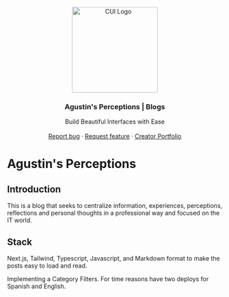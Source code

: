 <p align="center">
  <a href="https://c-ui.agustin.top/">
    <img src="https://res.cloudinary.com/draig/image/upload/v1709756634/portolio-personal/arvueir4os53p12ufawc.ico" alt="CUI Logo" width="200" height="200">
  </a>
</p>
<h3 align="center">Agustin's Perceptions | Blogs </h3>

<p align="center">
  Build Beautiful Interfaces with Ease
  <br>
  <br>
  <a href="https://github.com/nitdraig/blogs/issues">Report bug</a>
  ·
  <a href="https://github.com/nitdraig/blogs/issues">Request feature</a>
  ·
  <a href="https://agustin.top/">Creator Portfolio</a>
</p>

# Agustin's Perceptions

## Introduction
This is a blog that seeks to centralize information, experiences, perceptions, reflections and personal thoughts in a professional way and focused on the IT world.

## Stack
Next.js, Tailwind, Typescript, Javascript, and Markdown format to make the posts easy to load and read.

Implementing a Category Filters. For time reasons have two deploys for Spanish and English.

